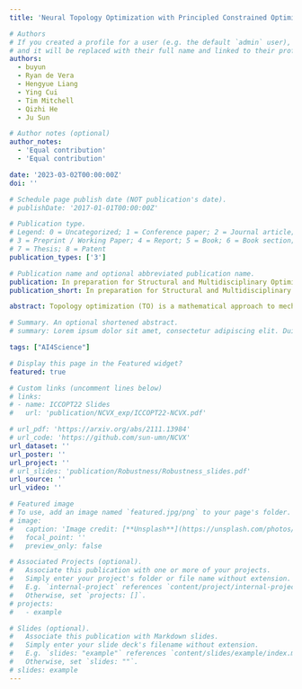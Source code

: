 ```yaml
---
title: 'Neural Topology Optimization with Principled Constrained Optimization'

# Authors
# If you created a profile for a user (e.g. the default `admin` user), write the username (folder name) here
# and it will be replaced with their full name and linked to their profile.
authors:
  - buyun
  - Ryan de Vera
  - Hengyue Liang
  - Ying Cui
  - Tim Mitchell
  - Qizhi He
  - Ju Sun

# Author notes (optional)
author_notes:
  - 'Equal contribution'
  - 'Equal contribution'

date: '2023-03-02T00:00:00Z'
doi: ''

# Schedule page publish date (NOT publication's date).
# publishDate: '2017-01-01T00:00:00Z'

# Publication type.
# Legend: 0 = Uncategorized; 1 = Conference paper; 2 = Journal article;
# 3 = Preprint / Working Paper; 4 = Report; 5 = Book; 6 = Book section;
# 7 = Thesis; 8 = Patent
publication_types: ['3']

# Publication name and optional abbreviated publication name.
publication: In preparation for Structural and Multidisciplinary Optimization
publication_short: In preparation for Structural and Multidisciplinary Optimization

abstract: Topology optimization (TO) is a mathematical approach to mechanical and multiphysics design with the objective of maximizing structural performance under physical and manufacturing constraints. However, applying conventional TO to the design of metamaterials remains challenging due to the existence of implicit physical constraints, combinatorial constraints, and nonlinear physical constraints. Thus, we proposed a user-friendly TO computing framework for general nonlinear metamaterial design. Our contributions included proposing and implementing the TO computing framework and benchmarking its performance. The framework shows advantages in tackling the following difficulties. 1). Implicit Physical Constraints---the manufacturable structure should not have spatially isolated components, but classical methods never explicitly formulated it. Thus, we use the deep image prior (DIP) technique to reparameterize the optimization variables, which is expected to bias toward spatially smooth structures; 2). Combinatorial Constraints---we designed a generalized straight-through technique and its equivalent reformulation to deal with the combinatorial constraint; 3). Nonlinear Physical Constraints---SOTA methods can not handle nonlinear physical constraints. Our TO computing framework successfully solved various design problems including multi-story buildings and supporting bridges with SOTA compliance (i.e., the objective function in TO) and guaranteed feasibility.

# Summary. An optional shortened abstract.
# summary: Lorem ipsum dolor sit amet, consectetur adipiscing elit. Duis posuere tellus ac convallis placerat. Proin tincidunt magna sed ex sollicitudin condimentum.

tags: ["AI4Science"]

# Display this page in the Featured widget?
featured: true

# Custom links (uncomment lines below)
# links:
# - name: ICCOPT22 Slides
#   url: 'publication/NCVX_exp/ICCOPT22-NCVX.pdf'

# url_pdf: 'https://arxiv.org/abs/2111.13984'
# url_code: 'https://github.com/sun-umn/NCVX'
url_dataset: ''
url_poster: ''
url_project: ''
# url_slides: 'publication/Robustness/Robustness_slides.pdf'
url_source: ''
url_video: ''

# Featured image
# To use, add an image named `featured.jpg/png` to your page's folder.
# image:
#   caption: 'Image credit: [**Unsplash**](https://unsplash.com/photos/pLCdAaMFLTE)'
#   focal_point: ''
#   preview_only: false

# Associated Projects (optional).
#   Associate this publication with one or more of your projects.
#   Simply enter your project's folder or file name without extension.
#   E.g. `internal-project` references `content/project/internal-project/index.md`.
#   Otherwise, set `projects: []`.
# projects:
#   - example

# Slides (optional).
#   Associate this publication with Markdown slides.
#   Simply enter your slide deck's filename without extension.
#   E.g. `slides: "example"` references `content/slides/example/index.md`.
#   Otherwise, set `slides: ""`.
# slides: example
---
```


<!-- {{% callout note %}}
Click the _Cite_ button above to demo the feature to enable visitors to import publication metadata into their reference management software.
{{% /callout %}}

{{% callout note %}}
Create your slides in Markdown - click the _Slides_ button to check out the example.
{{% /callout %}}

Supplementary notes can be added here, including [code, math, and images](https://wowchemy.com/docs/writing-markdown-latex/). -->
